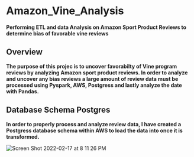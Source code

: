 # Amazon_Vine_Analysis
 **Performing ETL and data Analysis on Amazon Sport Product Reviews to determine bias of favorable vine reviews**
 
 ## Overview
 
 **The purpose of this projec is to uncover favorabilty of Vine program reviews by analyzing Amazon sport product reviews. In order to analyze and uncover any bias reviews a large amount of review data must be processed using Pyspark, AWS, Postgress and lastly analyze the date with Pandas.**
 
 ## Database Schema Postgres
 
 **In order to properly process and analyze review data, I have created a Postgress database schema within AWS to load the data into once it is transformed.**
 
![Screen Shot 2022-02-17 at 8 11 26 PM](https://user-images.githubusercontent.com/91576834/154617100-753ea518-70a2-45a7-979d-6d422ee057a1.png)

